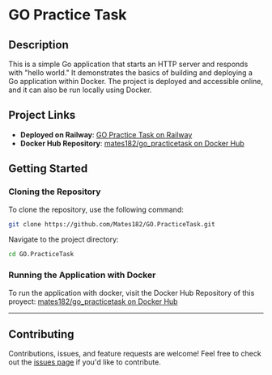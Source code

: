 # GO Practice Task

## Description
This is a simple Go application that starts an HTTP server and responds with "hello world." It demonstrates the basics of building and deploying a Go application within Docker. The project is deployed and accessible online, and it can also be run locally using Docker.

## Project Links
- **Deployed on Railway**: [GO Practice Task on Railway](https://gopracticetask-production.up.railway.app)
- **Docker Hub Repository**: [mates182/go_practicetask on Docker Hub](https://hub.docker.com/repository/docker/mates182/go_practicetask)

## Getting Started

### Cloning the Repository
To clone the repository, use the following command:
```bash
git clone https://github.com/Mates182/GO.PracticeTask.git
```
Navigate to the project directory:
```bash
cd GO.PracticeTask
```
### Running the Application with Docker

To run the application with docker, visit the Docker Hub Repository of this proyect: [mates182/go_practicetask on Docker Hub](https://hub.docker.com/repository/docker/mates182/go_practicetask)

---

## Contributing
Contributions, issues, and feature requests are welcome! Feel free to check out the [issues page](https://github.com/Mates182/GO.PracticeTask/issues) if you'd like to contribute.
